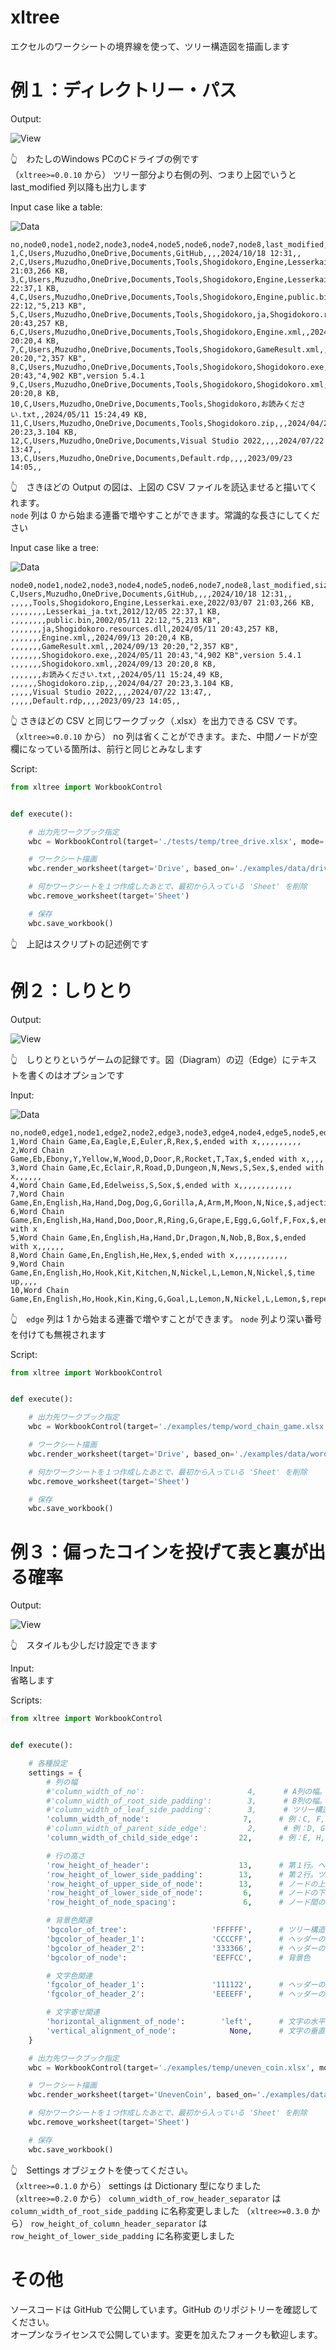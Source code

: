 # xltree

エクセルのワークシートの境界線を使って、ツリー構造図を描画します

# 例１：ディレクトリー・パス

Output:  

![View](https://github.com/muzudho/pyxltree/raw/main/docs_dev/img/202410__pg__20--1625-XltreeDrive.png)  

👆　わたしのWindows PCのCドライブの例です  
（`xltree>=0.0.10` から） ツリー部分より右側の列、つまり上図でいうと last_modified 列以降も出力します  

Input case like a table:  

![Data](https://github.com/muzudho/pyxltree/raw/main/docs_dev/img/202410__pg__20--1630-XltreeDriveTableData.png)  

```csv
no,node0,node1,node2,node3,node4,node5,node6,node7,node8,last_modified,size,comment
1,C,Users,Muzudho,OneDrive,Documents,GitHub,,,,2024/10/18 12:31,,
2,C,Users,Muzudho,OneDrive,Documents,Tools,Shogidokoro,Engine,Lesserkai.exe,2022/03/07 21:03,266 KB,
3,C,Users,Muzudho,OneDrive,Documents,Tools,Shogidokoro,Engine,Lesserkai_ja.txt,2012/12/05 22:37,1 KB,
4,C,Users,Muzudho,OneDrive,Documents,Tools,Shogidokoro,Engine,public.bin,2002/05/11 22:12,"5,213 KB",
5,C,Users,Muzudho,OneDrive,Documents,Tools,Shogidokoro,ja,Shogidokoro.resources.dll,2024/05/11 20:43,257 KB,
6,C,Users,Muzudho,OneDrive,Documents,Tools,Shogidokoro,Engine.xml,,2024/09/13 20:20,4 KB,
7,C,Users,Muzudho,OneDrive,Documents,Tools,Shogidokoro,GameResult.xml,,2024/09/13 20:20,"2,357 KB",
8,C,Users,Muzudho,OneDrive,Documents,Tools,Shogidokoro,Shogidokoro.exe,,2024/05/11 20:43,"4,902 KB",version 5.4.1
9,C,Users,Muzudho,OneDrive,Documents,Tools,Shogidokoro,Shogidokoro.xml,,2024/09/13 20:20,8 KB,
10,C,Users,Muzudho,OneDrive,Documents,Tools,Shogidokoro,お読みください.txt,,2024/05/11 15:24,49 KB,
11,C,Users,Muzudho,OneDrive,Documents,Tools,Shogidokoro.zip,,,2024/04/27 20:23,3.104 KB,
12,C,Users,Muzudho,OneDrive,Documents,Visual Studio 2022,,,,2024/07/22 13:47,,
13,C,Users,Muzudho,OneDrive,Documents,Default.rdp,,,,2023/09/23 14:05,,
```

👆　さきほどの Output の図は、上図の CSV ファイルを読込ませると描いてくれます。  
`node` 列は 0 から始まる連番で増やすことができます。常識的な長さにしてください  

Input case like a tree:  

![Data](https://github.com/muzudho/pyxltree/raw/main/docs_dev/img/202410__pg__20--1633-XltreeDriveTreeData.png)  

```csv
node0,node1,node2,node3,node4,node5,node6,node7,node8,last_modified,size,comment
C,Users,Muzudho,OneDrive,Documents,GitHub,,,,2024/10/18 12:31,,
,,,,,Tools,Shogidokoro,Engine,Lesserkai.exe,2022/03/07 21:03,266 KB,
,,,,,,,,Lesserkai_ja.txt,2012/12/05 22:37,1 KB,
,,,,,,,,public.bin,2002/05/11 22:12,"5,213 KB",
,,,,,,,ja,Shogidokoro.resources.dll,2024/05/11 20:43,257 KB,
,,,,,,,Engine.xml,,2024/09/13 20:20,4 KB,
,,,,,,,GameResult.xml,,2024/09/13 20:20,"2,357 KB",
,,,,,,,Shogidokoro.exe,,2024/05/11 20:43,"4,902 KB",version 5.4.1
,,,,,,,Shogidokoro.xml,,2024/09/13 20:20,8 KB,
,,,,,,,お読みください.txt,,2024/05/11 15:24,49 KB,
,,,,,,Shogidokoro.zip,,,2024/04/27 20:23,3.104 KB,
,,,,,Visual Studio 2022,,,,2024/07/22 13:47,,
,,,,,Default.rdp,,,,2023/09/23 14:05,,
```

👆  さきほどの CSV と同じワークブック（.xlsx）を出力できる CSV です。  
（`xltree>=0.0.10` から） no 列は省くことができます。また、中間ノードが空欄になっている箇所は、前行と同じとみなします  

Script:  

```py
from xltree import WorkbookControl


def execute():

    # 出力先ワークブック指定
    wbc = WorkbookControl(target='./tests/temp/tree_drive.xlsx', mode='w')

    # ワークシート描画
    wbc.render_worksheet(target='Drive', based_on='./examples/data/drive_by_table.csv')

    # 何かワークシートを１つ作成したあとで、最初から入っている 'Sheet' を削除
    wbc.remove_worksheet(target='Sheet')

    # 保存
    wbc.save_workbook()
```

👆　上記はスクリプトの記述例です  

# 例２：しりとり

Output:  

![View](https://github.com/muzudho/pyxltree/raw/main/docs_dev/img/202410__pg__19--0020-XltreeWordChainGameView.png)  

👆　しりとりというゲームの記録です。図（Diagram）の辺（Edge）にテキストを書くのはオプションです  

Input:  

![Data](https://github.com/muzudho/pyxltree/raw/main/docs_dev/img/202410__pg__19--0021-XltreeWordChainGameData.png)  

```csv
no,node0,edge1,node1,edge2,node2,edge3,node3,edge4,node4,edge5,node5,edge6,node6,edge7,node7,edge8,node8,edge9,node9
1,Word Chain Game,Ea,Eagle,E,Euler,R,Rex,$,ended with x,,,,,,,,,,
2,Word Chain Game,Eb,Ebony,Y,Yellow,W,Wood,D,Door,R,Rocket,T,Tax,$,ended with x,,,,
3,Word Chain Game,Ec,Eclair,R,Road,D,Dungeon,N,News,S,Sex,$,ended with x,,,,,,
4,Word Chain Game,Ed,Edelweiss,S,Sox,$,ended with x,,,,,,,,,,,,
7,Word Chain Game,En,English,Ha,Hand,Dog,Dog,G,Gorilla,A,Arm,M,Moon,N,Nice,$,adjective,,
6,Word Chain Game,En,English,Ha,Hand,Doo,Door,R,Ring,G,Grape,E,Egg,G,Golf,F,Fox,$,ended with x
5,Word Chain Game,En,English,Ha,Hand,Dr,Dragon,N,Nob,B,Box,$,ended with x,,,,,,
8,Word Chain Game,En,English,He,Hex,$,ended with x,,,,,,,,,,,,
9,Word Chain Game,En,English,Ho,Hook,Kit,Kitchen,N,Nickel,L,Lemon,N,Nickel,$,time up,,,,
10,Word Chain Game,En,English,Ho,Hook,Kin,King,G,Goal,L,Lemon,N,Nickel,L,Lemon,$,repetition,,
```

👆　`edge` 列は 1 から始まる連番で増やすことができます。 `node` 列より深い番号を付けても無視されます  

Script:  

```py
from xltree import WorkbookControl


def execute():

    # 出力先ワークブック指定
    wbc = WorkbookControl(target='./examples/temp/word_chain_game.xlsx', mode='w')

    # ワークシート描画
    wbc.render_worksheet(target='Drive', based_on='./examples/data/word_chain_game.csv')

    # 何かワークシートを１つ作成したあとで、最初から入っている 'Sheet' を削除
    wbc.remove_worksheet(target='Sheet')

    # 保存
    wbc.save_workbook()
```

# 例３：偏ったコインを投げて表と裏が出る確率

Output:  

![View](https://github.com/muzudho/pyxltree/raw/main/docs_dev/img/202410__pg__19--0311-XltreeSettings.png)  

👆　スタイルも少しだけ設定できます  

Input:  
省略します  

Scripts: 

```py
from xltree import WorkbookControl


def execute():

    # 各種設定
    settings = {
        # 列の幅
        #'column_width_of_no':                       4,      # A列の幅。no列
        #'column_width_of_root_side_padding':        3,      # B列の幅。ツリー構造図の根側パディング
        #'column_width_of_leaf_side_padding':        3,      # ツリー構造図の葉側パディング
        'column_width_of_node':                     7,      # 例：C, F, I ...列の幅。ノードの箱の幅
        #'column_width_of_parent_side_edge':         2,      # 例：D, G, J ...列の幅。エッジの水平線のうち、親ノードの方
        'column_width_of_child_side_edge':         22,      # 例：E, H, K ...列の幅。エッジの水平線のうち、子ノードの方

        # 行の高さ
        'row_height_of_header':                    13,      # 第１行。ヘッダー
        'row_height_of_lower_side_padding':        13,      # 第２行。ツリー構造図の軸の番号が小さい側パティング
        'row_height_of_upper_side_of_node':        13,      # ノードの上側のセルの高さ
        'row_height_of_lower_side_of_node':         6,      # ノードの下側のセルの高さ
        'row_height_of_node_spacing':               6,      # ノード間の高さ

        # 背景色関連
        'bgcolor_of_tree':                   'FFFFFF',      # ツリー構造図の背景
        'bgcolor_of_header_1':               'CCCCFF',      # ヘッダーの背景色その１
        'bgcolor_of_header_2':               '333366',      # ヘッダーの背景色その２
        'bgcolor_of_node':                   'EEFFCC',      # 背景色

        # 文字色関連
        'fgcolor_of_header_1':               '111122',      # ヘッダーの文字色その１
        'fgcolor_of_header_2':               'EEEEFF',      # ヘッダーの文字色その２

        # 文字寄せ関連
        'horizontal_alignment_of_node':        'left',      # 文字の水平方向の寄せ。規定値 None。'left', 'fill', 'centerContinuous', 'center', 'right', 'general', 'justify', 'distributed' のいずれか。指定しないなら None
        'vertical_alignment_of_node':            None,      # 文字の垂直方向の寄せ。規定値 None。'bottom', 'center', 'top', 'justify', 'distributed' のいずれか。指定しないなら None
    }

    # 出力先ワークブック指定
    wbc = WorkbookControl(target='./examples/temp/uneven_coin.xlsx', mode='w', settings=settings)

    # ワークシート描画
    wbc.render_worksheet(target='UnevenCoin', based_on='./examples/data/uneven_coin.csv')

    # 何かワークシートを１つ作成したあとで、最初から入っている 'Sheet' を削除
    wbc.remove_worksheet(target='Sheet')

    # 保存
    wbc.save_workbook()
```

👆　Settings オブジェクトを使ってください。  
（`xltree>=0.1.0` から） settings は Dictionary 型になりました  
（`xltree>=0.2.0` から） `column_width_of_row_header_separator` は `column_width_of_root_side_padding` に名称変更しました
（`xltree>=0.3.0` から） `row_height_of_column_header_separator` は `row_height_of_lower_side_padding` に名称変更しました

# その他

ソースコードは GitHub で公開しています。GitHub のリポジトリーを確認してください。  
オープンなライセンスで公開しています。変更を加えたフォークも歓迎します。  
